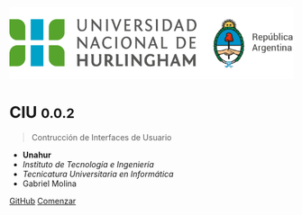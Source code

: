 ![logo](_images/logo-unahur.png)

# CIU <small>0.0.2</small>

> Contrucción de Interfaces de Usuario

- **Unahur**
- *Instituto de Tecnología e Ingeniería*
- *Tecnicatura Universitaria en Informática*
- Gabriel Molina

[GitHub](https://github.com/unahur/ciu/)
[Comenzar](#CIU)
